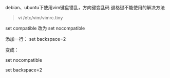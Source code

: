debian、ubuntu下使用vim键盘错乱，方向键变乱码 退格键不能使用的解决方法
> vi /etc/vim/vimrc.tiny

set compatible 改为 set nocompatible

添加一行：
set backspace=2

变成：

set nocompatible

set backspace=2